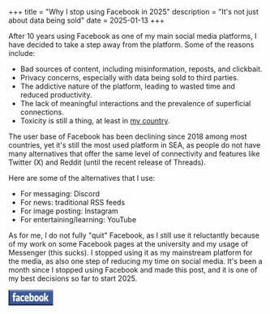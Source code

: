 +++
title = "Why I stop using Facebook in 2025"
description = "It's not just about data being sold"
date = 2025-01-13
+++


After 10 years using Facebook as one of my main social media platforms, I have decided to take a step away from the platform. Some of the reasons include:

* Bad sources of content, including misinformation, reposts, and clickbait.
* Privacy concerns, especially with data being sold to third parties.
* The addictive nature of the platform, leading to wasted time and reduced productivity.
* The lack of meaningful interactions and the prevalence of superficial connections.
* Toxicity is still a thing, at least in [my country](https://e.vnexpress.net/news/news/microsoft-survey-finds-vietnamese-among-least-civil-online-4060000.html).

The user base of Facebook has been declining since 2018 among most countries, yet it's still the most used platform in SEA, as people do not have many alternatives that offer the same level of connectivity and features like Twitter (X) and Reddit (until the recent release of Threads).

Here are some of the alternatives that I use:

* For messaging: Discord
* For news: traditional RSS feeds
* For image posting: Instagram
* For entertaining/learning: YouTube

As for me, I do not fully "quit" Facebook, as I still use it reluctantly because of my work on some Facebook pages at the university and my usage of Messenger (this sucks). I stopped using it as my mainstream platform for the media, as also one step of reducing my time on social media. It's been a month since I stopped using Facebook and made this post, and it is one of my best decisions so far to start 2025.

![](facebook.gif)